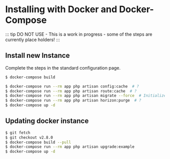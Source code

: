 # Installing with Docker and Docker-Compose

::: tip 
DO NOT USE - This is a work in progress - some of the steps are currently place holders!
:::


## Install new Instance
Complete the steps in the standard configuration page.

```bash
$ docker-compose build

$ docker-compose run --rm app php artisan config:cache  # ?
$ docker-compose run --rm app php artisan route:cache  # ?
$ docker-compose run --rm app php artisan migrate --force  # Initializes an empty DB 
$ docker-compose run --rm app php artisan horizon:purge  # ?
$ docker-compose up -d
```

## Updating docker instance

```bash
$ git fetch
$ git checkout v2.8.0
$ docker-compose build --pull
$ docker-compose run --rm app php artisan upgrade:example
$ docker-compose up -d
```
